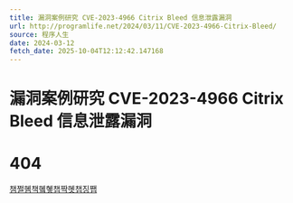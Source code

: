 ```yaml
---
title: 漏洞案例研究 CVE-2023-4966 Citrix Bleed 信息泄露漏洞
url: http://programlife.net/2024/03/11/CVE-2023-4966-Citrix-Bleed/
source: 程序人生
date: 2024-03-12
fetch_date: 2025-10-04T12:12:42.147168
---
```


# 漏洞案例研究 CVE-2023-4966 Citrix Bleed 信息泄露漏洞

# 404

[챔쩔혬책혴혷챕짝혯챕징쨉](/)
